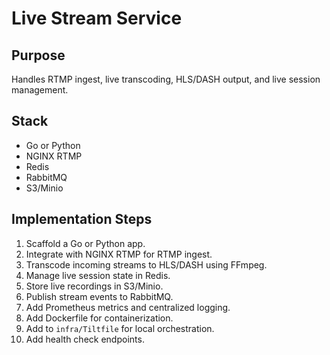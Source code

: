# Live Stream Service

## Purpose
Handles RTMP ingest, live transcoding, HLS/DASH output, and live session management.

## Stack
- Go or Python
- NGINX RTMP
- Redis
- RabbitMQ
- S3/Minio

## Implementation Steps
1. Scaffold a Go or Python app.
2. Integrate with NGINX RTMP for RTMP ingest.
3. Transcode incoming streams to HLS/DASH using FFmpeg.
4. Manage live session state in Redis.
5. Store live recordings in S3/Minio.
6. Publish stream events to RabbitMQ.
7. Add Prometheus metrics and centralized logging.
8. Add Dockerfile for containerization.
9. Add to `infra/Tiltfile` for local orchestration.
10. Add health check endpoints. 